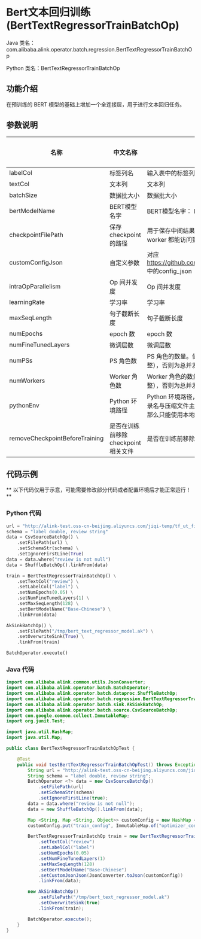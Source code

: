 # Bert文本回归训练 (BertTextRegressorTrainBatchOp)
Java 类名：com.alibaba.alink.operator.batch.regression.BertTextRegressorTrainBatchOp

Python 类名：BertTextRegressorTrainBatchOp


## 功能介绍

在预训练的 BERT 模型的基础上增加一个全连接层，用于进行文本回归任务。


## 参数说明

| 名称 | 中文名称 | 描述 | 类型 | 是否必须？ | 默认值 |
| --- | --- | --- | --- | --- | --- |
| labelCol | 标签列名 | 输入表中的标签列名 | String | ✓ |  |
| textCol | 文本列 | 文本列 | String | ✓ |  |
| batchSize | 数据批大小 | 数据批大小 | Integer |  | 32 |
| bertModelName | BERT模型名字 | BERT模型名字： Base-Chinese,Base-Multilingual-Cased,Base-Uncased,Base-Cased | String |  | "Base-Chinese" |
| checkpointFilePath | 保存 checkpoint 的路径 | 用于保存中间结果的路径，将作为 TensorFlow 中 `Estimator` 的 `model_dir` 传入，需要为所有 worker 都能访问到的目录 | String |  | null |
| customConfigJson | 自定义参数 | 对应 https://github.com/alibaba/EasyTransfer/blob/master/easytransfer/app_zoo/app_config.py 中的config_json | String |  |  |
| intraOpParallelism | Op 间并发度 | Op 间并发度 | Integer |  | 4 |
| learningRate | 学习率 | 学习率 | Double |  | 0.001 |
| maxSeqLength | 句子截断长度 | 句子截断长度 | Integer |  | 128 |
| numEpochs | epoch 数 | epoch 数 | Double |  | 0.01 |
| numFineTunedLayers | 微调层数 | 微调层数 | Integer |  | 1 |
| numPSs | PS 角色数 | PS 角色的数量。值未设置时，如果 Worker 角色数也未设置，则为作业总并发度的 1/4（需要取整），否则为总并发度减去 Worker 角色数。 | Integer |  | null |
| numWorkers | Worker 角色数 | Worker 角色的数量。值未设置时，如果 PS 角色数也未设置，则为作业总并发度的 3/4（需要取整），否则为总并发度减去 PS 角色数。 | Integer |  | null |
| pythonEnv | Python 环境路径 | Python 环境路径，一般情况下不需要填写。如果是压缩文件，需要解压后得到一个目录，且目录名与压缩文件主文件名一致，可以使用 http://, https://, oss://, hdfs:// 等路径；如果是目录，那么只能使用本地路径，即 file://。 | String |  | "" |
| removeCheckpointBeforeTraining | 是否在训练前移除 checkpoint 相关文件 | 是否在训练前移除 checkpoint 相关文件用于重新训练，只会删除必要的文件 | Boolean |  | null |


## 代码示例

** 以下代码仅用于示意，可能需要修改部分代码或者配置环境后才能正常运行！**

### Python 代码
```python
url = "http://alink-test.oss-cn-beijing.aliyuncs.com/jiqi-temp/tf_ut_files/ChnSentiCorp_htl_small.csv";
schema = "label double, review string"
data = CsvSourceBatchOp() \
    .setFilePath(url) \
    .setSchemaStr(schema) \
    .setIgnoreFirstLine(True)
data = data.where("review is not null")
data = ShuffleBatchOp().linkFrom(data)

train = BertTextRegressorTrainBatchOp() \
    .setTextCol("review") \
    .setLabelCol("label") \
    .setNumEpochs(0.05) \
    .setNumFineTunedLayers(1) \
    .setMaxSeqLength(128) \
    .setBertModelName("Base-Chinese") \
    .linkFrom(data)

AkSinkBatchOp() \
    .setFilePath("/tmp/bert_text_regressor_model.ak") \
    .setOverwriteSink(True) \
    .linkFrom(train)

BatchOperator.execute()
```

### Java 代码
```java
import com.alibaba.alink.common.utils.JsonConverter;
import com.alibaba.alink.operator.batch.BatchOperator;
import com.alibaba.alink.operator.batch.dataproc.ShuffleBatchOp;
import com.alibaba.alink.operator.batch.regression.BertTextRegressorTrainBatchOp;
import com.alibaba.alink.operator.batch.sink.AkSinkBatchOp;
import com.alibaba.alink.operator.batch.source.CsvSourceBatchOp;
import com.google.common.collect.ImmutableMap;
import org.junit.Test;

import java.util.HashMap;
import java.util.Map;

public class BertTextRegressorTrainBatchOpTest {

	@Test
	public void testBertTextRegressorTrainBatchOpTest() throws Exception {
		String url = "http://alink-test.oss-cn-beijing.aliyuncs.com/jiqi-temp/tf_ut_files/ChnSentiCorp_htl_small.csv";
		String schema = "label double, review string";
		BatchOperator <?> data = new CsvSourceBatchOp()
			.setFilePath(url)
			.setSchemaStr(schema)
			.setIgnoreFirstLine(true);
		data = data.where("review is not null");
		data = new ShuffleBatchOp().linkFrom(data);

		Map <String, Map <String, Object>> customConfig = new HashMap <>();
		customConfig.put("train_config", ImmutableMap.of("optimizer_config", ImmutableMap.of("learning_rate", 0.01)));

		BertTextRegressorTrainBatchOp train = new BertTextRegressorTrainBatchOp()
			.setTextCol("review")
			.setLabelCol("label")
			.setNumEpochs(0.05)
			.setNumFineTunedLayers(1)
			.setMaxSeqLength(128)
			.setBertModelName("Base-Chinese")
			.setCustomJsonJson(JsonConverter.toJson(customConfig))
			.linkFrom(data);

		new AkSinkBatchOp()
			.setFilePath("/tmp/bert_text_regressor_model.ak")
			.setOverwriteSink(true)
			.linkFrom(train);

		BatchOperator.execute();
	}
}
```

